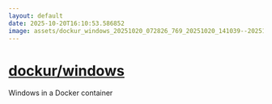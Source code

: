 ```yaml
---
layout: default
date: 2025-10-20T16:10:53.586852
image: assets/dockur_windows_20251020_072826_769_20251020_141039--20251020T161039281--cropped.png
---
```


# [dockur/windows](https://github.com/dockur/windows/)

Windows in a Docker container
